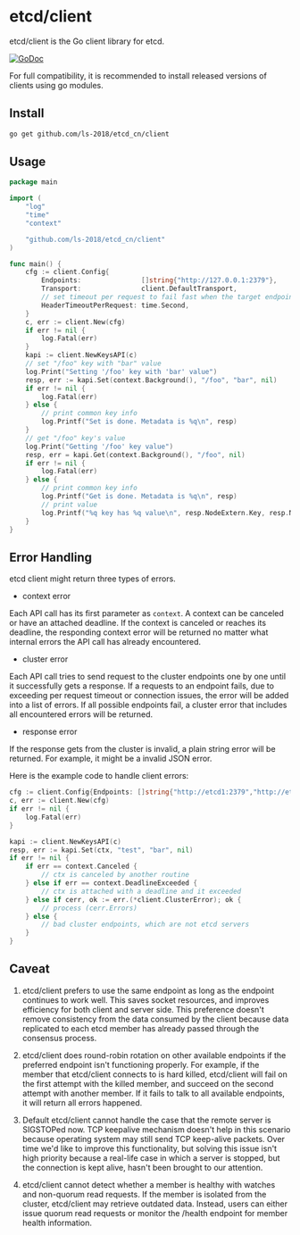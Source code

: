 # etcd/client

etcd/client is the Go client library for etcd.

[![GoDoc](https://godoc.org/github.com/ls-2018/etcd_cn/client?status.png)](https://godoc.org/github.com/ls-2018/etcd_cn/client)

For full compatibility, it is recommended to install released versions of clients using go modules.

## Install

```bash
go get github.com/ls-2018/etcd_cn/client
```

## Usage

```go
package main

import (
	"log"
	"time"
	"context"

	"github.com/ls-2018/etcd_cn/client"
)

func main() {
	cfg := client.Config{
		Endpoints:               []string{"http://127.0.0.1:2379"},
		Transport:               client.DefaultTransport,
		// set timeout per request to fail fast when the target endpoint is unavailable
		HeaderTimeoutPerRequest: time.Second,
	}
	c, err := client.New(cfg)
	if err != nil {
		log.Fatal(err)
	}
	kapi := client.NewKeysAPI(c)
	// set "/foo" key with "bar" value
	log.Print("Setting '/foo' key with 'bar' value")
	resp, err := kapi.Set(context.Background(), "/foo", "bar", nil)
	if err != nil {
		log.Fatal(err)
	} else {
		// print common key info
		log.Printf("Set is done. Metadata is %q\n", resp)
	}
	// get "/foo" key's value
	log.Print("Getting '/foo' key value")
	resp, err = kapi.Get(context.Background(), "/foo", nil)
	if err != nil {
		log.Fatal(err)
	} else {
		// print common key info
		log.Printf("Get is done. Metadata is %q\n", resp)
		// print value
		log.Printf("%q key has %q value\n", resp.NodeExtern.Key, resp.NodeExtern.Value)
	}
}
```

## Error Handling

etcd client might return three types of errors.

- context error

Each API call has its first parameter as `context`. A context can be canceled or have an attached deadline. If the
context is canceled or reaches its deadline, the responding context error will be returned no matter what internal
errors the API call has already encountered.

- cluster error

Each API call tries to send request to the cluster endpoints one by one until it successfully gets a response. If a
requests to an endpoint fails, due to exceeding per request timeout or connection issues, the error will be added into a
list of errors. If all possible endpoints fail, a cluster error that includes all encountered errors will be returned.

- response error

If the response gets from the cluster is invalid, a plain string error will be returned. For example, it might be a
invalid JSON error.

Here is the example code to handle client errors:

```go
cfg := client.Config{Endpoints: []string{"http://etcd1:2379","http://etcd2:2379","http://etcd3:2379"}}
c, err := client.New(cfg)
if err != nil {
	log.Fatal(err)
}

kapi := client.NewKeysAPI(c)
resp, err := kapi.Set(ctx, "test", "bar", nil)
if err != nil {
	if err == context.Canceled {
		// ctx is canceled by another routine
	} else if err == context.DeadlineExceeded {
		// ctx is attached with a deadline and it exceeded
	} else if cerr, ok := err.(*client.ClusterError); ok {
		// process (cerr.Errors)
	} else {
		// bad cluster endpoints, which are not etcd servers
	}
}
```

## Caveat

1. etcd/client prefers to use the same endpoint as long as the endpoint continues to work well. This saves socket
   resources, and improves efficiency for both client and server side. This preference doesn't remove consistency from
   the data consumed by the client because data replicated to each etcd member has already passed through the consensus
   process.

2. etcd/client does round-robin rotation on other available endpoints if the preferred endpoint isn't functioning
   properly. For example, if the member that etcd/client connects to is hard killed, etcd/client will fail on the first
   attempt with the killed member, and succeed on the second attempt with another member. If it fails to talk to all
   available endpoints, it will return all errors happened.

3. Default etcd/client cannot handle the case that the remote server is SIGSTOPed now. TCP keepalive mechanism doesn't
   help in this scenario because operating system may still send TCP keep-alive packets. Over time we'd like to improve
   this functionality, but solving this issue isn't high priority because a real-life case in which a server is stopped,
   but the connection is kept alive, hasn't been brought to our attention.

4. etcd/client cannot detect whether a member is healthy with watches and non-quorum read requests. If the member is
   isolated from the cluster, etcd/client may retrieve outdated data. Instead, users can either issue quorum read
   requests or monitor the /health endpoint for member health information.

